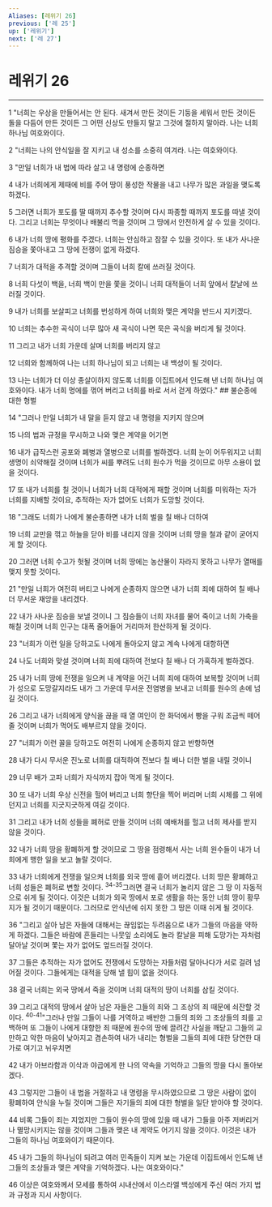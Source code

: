 ```yaml
---
Aliases: [레위기 26]
previous: ['레 25']
up: ['레위기']
next: ['레 27']
---
```

# 레위기 26

***


1 "너희는 우상을 만들어서는 안 된다. 새겨서 만든 것이든 기둥을 세워서 만든 것이든 돌을 다듬어 만든 것이든 그 어떤 신상도 만들지 말고 그것에 절하지 말아라. 나는 너희 하나님 여호와이다. 

2 "너희는 나의 안식일을 잘 지키고 내 성소를 소중히 여겨라. 나는 여호와이다. 

3 "만일 너희가 내 법에 따라 살고 내 명령에 순종하면 

4 내가 너희에게 제때에 비를 주어 땅이 풍성한 작물을 내고 나무가 많은 과일을 맺도록 하겠다. 

5 그러면 너희가 포도를 딸 때까지 추수할 것이며 다시 파종할 때까지 포도를 따낼 것이다. 그리고 너희는 무엇이나 배불리 먹을 것이며 그 땅에서 안전하게 살 수 있을 것이다. 

6 내가 너희 땅에 평화를 주겠다. 너희는 안심하고 잠잘 수 있을 것이다. 또 내가 사나운 짐승을 쫓아내고 그 땅에 전쟁이 없게 하겠다. 

7 너희가 대적을 추격할 것이며 그들이 너희 칼에 쓰러질 것이다. 

8 너희 다섯이 백을, 너희 백이 만을 쫓을 것이니 너희 대적들이 너희 앞에서 칼날에 쓰러질 것이다. 

9 내가 너희를 보살피고 너희를 번성하게 하여 너희와 맺은 계약을 반드시 지키겠다. 

10 너희는 추수한 곡식이 너무 많아 새 곡식이 나면 묵은 곡식을 버리게 될 것이다. 

11 그리고 내가 너희 가운데 살며 너희를 버리지 않고 

12 너희와 함께하여 나는 너희 하나님이 되고 너희는 내 백성이 될 것이다. 

13 나는 너희가 더 이상 종살이하지 않도록 너희를 이집트에서 인도해 낸 너희 하나님 여호와이다. 내가 너희 멍에를 꺾어 버리고 너희를 바로 서서 걷게 하였다." ## 불순종에 대한 형벌 

14 "그러나 만일 너희가 내 말을 듣지 않고 내 명령을 지키지 않으며 

15 나의 법과 규정을 무시하고 나와 맺은 계약을 어기면 

16 내가 급작스런 공포와 폐병과 열병으로 너희를 벌하겠다. 너희 눈이 어두워지고 너희 생명이 쇠약해질 것이며 너희가 씨를 뿌려도 너희 원수가 먹을 것이므로 아무 소용이 없을 것이다. 

17 또 내가 너희를 칠 것이니 너희가 너희 대적에게 패할 것이며 너희를 미워하는 자가 너희를 지배할 것이요, 추적하는 자가 없어도 너희가 도망할 것이다. 

18 "그래도 너희가 나에게 불순종하면 내가 너희 벌을 칠 배나 더하여 

19 너희 교만을 꺾고 하늘을 닫아 비를 내리지 않을 것이며 너희 땅을 철과 같이 굳어지게 할 것이다. 

20 그러면 너희 수고가 헛될 것이며 너희 땅에는 농산물이 자라지 못하고 나무가 열매를 맺지 못할 것이다. 

21 "만일 너희가 여전히 버티고 나에게 순종하지 않으면 내가 너희 죄에 대하여 칠 배나 더 무서운 재앙을 내리겠다. 

22 내가 사나운 짐승을 보낼 것이니 그 짐승들이 너희 자녀를 물어 죽이고 너희 가축을 해칠 것이며 너희 인구는 대폭 줄어들어 거리마저 한산하게 될 것이다. 

23 "너희가 이런 일을 당하고도 나에게 돌아오지 않고 계속 나에게 대항하면 

24 나도 너희와 맞설 것이며 너희 죄에 대하여 전보다 칠 배나 더 가혹하게 벌하겠다. 

25 내가 너희 땅에 전쟁을 일으켜 내 계약을 어긴 너희 죄에 대하여 보복할 것이며 너희가 성으로 도망갈지라도 내가 그 가운데 무서운 전염병을 보내고 너희를 원수의 손에 넘길 것이다. 

26 그리고 내가 너희에게 양식을 끊을 때 열 여인이 한 화덕에서 빵을 구워 조금씩 떼어 줄 것이며 너희가 먹어도 배부르지 않을 것이다. 

27 "너희가 이런 꼴을 당하고도 여전히 나에게 순종하지 않고 반항하면 

28 내가 다시 무서운 진노로 너희를 대적하여 전보다 칠 배나 더한 벌을 내릴 것이니 

29 너무 배가 고파 너희가 자식까지 잡아 먹게 될 것이다. 

30 또 내가 너희 우상 신전을 헐어 버리고 너희 향단을 찍어 버리며 너희 시체를 그 위에 던지고 너희를 지긋지긋하게 여길 것이다. 

31 그리고 내가 너희 성들을 폐허로 만들 것이며 너희 예배처를 헐고 너희 제사를 받지 않을 것이다. 

32 내가 너희 땅을 황폐하게 할 것이므로 그 땅을 점령해서 사는 너희 원수들이 내가 너희에게 행한 일을 보고 놀랄 것이다. 

33 내가 너희에게 전쟁을 일으켜 너희를 외국 땅에 흩어 버리겠다. 너희 땅은 황폐하고 너희 성들은 폐허로 변할 것이다. <sup class="versenum">34-35</sup>그러면 결국 너희가 놀리지 않은 그 땅 이 자동적으로 쉬게 될 것이다. 이것은 너희가 외국 땅에서 포로 생활을 하는 동안 너희 땅이 황무지가 될 것이기 때문이다. 그러므로 안식년에 쉬지 못한 그 땅은 이때 쉬게 될 것이다. 

36 "그리고 살아 남은 자들에 대해서는 끊임없는 두려움으로 내가 그들의 마음을 약하게 하겠다. 그들은 바람에 흔들리는 나뭇잎 소리에도 놀라 칼날을 피해 도망가는 자처럼 달아날 것이며 쫓는 자가 없어도 엎드러질 것이다. 

37 그들은 추적하는 자가 없어도 전쟁에서 도망하는 자들처럼 달아나다가 서로 걸려 넘어질 것이다. 그들에게는 대적을 당해 낼 힘이 없을 것이다. 

38 결국 너희는 외국 땅에서 죽을 것이며 너희 대적의 땅이 너희를 삼킬 것이다. 

39 그리고 대적의 땅에서 살아 남은 자들은 그들의 죄와 그 조상의 죄 때문에 쇠잔할 것이다. <sup class="versenum">40-41</sup>"그러나 만일 그들이 나를 거역하고 배반한 그들의 죄와 그 조상들의 죄를 고백하며 또 그들이 나에게 대항한 죄 때문에 원수의 땅에 끌려간 사실을 깨닫고 그들의 교만하고 악한 마음이 낮아지고 겸손하여 내가 내리는 형벌을 그들의 죄에 대한 당연한 대가로 여기고 뉘우치면 

42 내가 아브라함과 이삭과 야곱에게 한 나의 약속을 기억하고 그들의 땅을 다시 돌아보겠다. 

43 그렇지만 그들이 내 법을 거절하고 내 명령을 무시하였으므로 그 땅은 사람이 없이 황폐하여 안식을 누릴 것이며 그들은 자기들의 죄에 대한 형벌을 일단 받아야 할 것이다. 

44 비록 그들이 죄는 지었지만 그들이 원수의 땅에 있을 때 내가 그들을 아주 저버리거나 멸망시키지는 않을 것이며 그들과 맺은 내 계약도 어기지 않을 것이다. 이것은 내가 그들의 하나님 여호와이기 때문이다. 

45 내가 그들의 하나님이 되려고 여러 민족들이 지켜 보는 가운데 이집트에서 인도해 낸 그들의 조상들과 맺은 계약을 기억하겠다. 나는 여호와이다." 

46 이상은 여호와께서 모세를 통하여 시내산에서 이스라엘 백성에게 주신 여러 가지 법과 규정과 지시 사항이다.

